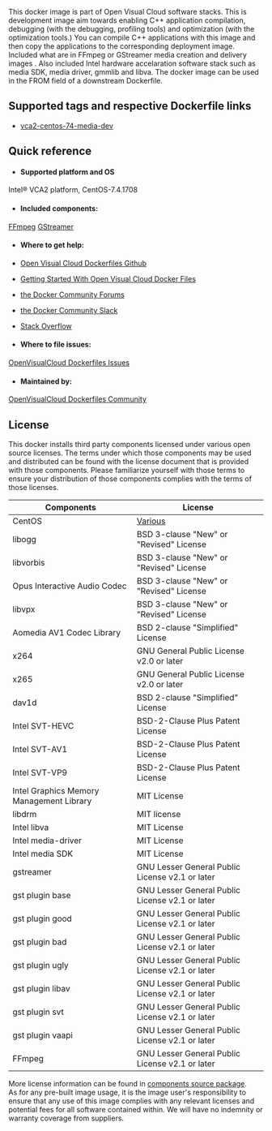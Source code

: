 This docker image is part of Open Visual Cloud software stacks. This is development image aim towards enabling C++ application compilation, debugging (with the debugging, profiling tools) and optimization (with the optimization tools.) You can compile C++ applications with this image and then copy the applications to the corresponding deployment image. Included what are in FFmpeg or GStreamer media creation and delivery images . Also included Intel hardware accelaration software stack such as media SDK, media driver, gmmlib and libva. The docker image can be used in the FROM field of a downstream Dockerfile. 

## Supported tags and respective Dockerfile links
 - [vca2-centos-74-media-dev](https://github.com/OpenVisualCloud/Dockerfiles/blob/master/VCA2/centos-7.4/media/dev/Dockerfile)

## Quick reference
- #### Supported platform and OS
Intel&reg; VCA2 platform, CentOS-7.4.1708

- #### Included components:
[FFmpeg](https://github.com/OpenVisualCloud/Dockerfiles/blob/master/doc/ffmpeg.md)	[GStreamer](https://github.com/OpenVisualCloud/Dockerfiles/blob/master/doc/gst.md)	


- #### Where to get help:
- [Open Visual Cloud Dockerfiles Github](https://github.com/OpenVisualCloud/Dockerfiles)
- [Getting Started With Open Visual Cloud Docker Files](https://01.org/openvisualcloud/documents/get-started-docker)
- [the Docker Community Forums](https://forums.docker.com)
- [the Docker Community Slack](https://www.docker.com/docker-community)
- [Stack Overflow](https://stackoverflow.com/questions/tagged/docker)

-  #### Where to file issues:
[OpenVisualCloud Dockerfiles Issues](https://github.com/OpenVisualCloud/Dockerfiles/issues)

- #### Maintained by:
[OpenVisualCloud Dockerfiles Community](https://github.com/OpenVisualCloud/Dockerfiles/graphs/contributors)


## License
This docker installs third party components licensed under various open source licenses.  The terms under which those components may be used and distributed can be found with the license document that is provided with those components.  Please familiarize yourself with those terms to ensure your distribution of those components complies with the terms of those licenses.


| Components | License |
| ----- | ----- |
|CentOS| [Various](https://hub.docker.com/_/centos) |
|libogg|BSD 3-clause "New" or "Revised" License|
|libvorbis|BSD 3-clause "New" or "Revised" License|
|Opus Interactive Audio Codec|BSD 3-clause "New" or "Revised" License|
|libvpx|BSD 3-clause "New" or "Revised" License|
|Aomedia AV1 Codec Library|BSD 2-clause "Simplified" License|
|x264|GNU General Public License v2.0 or later|
|x265|GNU General Public License v2.0 or later|
|dav1d|BSD 2-clause "Simplified" License|
|Intel SVT-HEVC|BSD-2-Clause Plus Patent License|
|Intel SVT-AV1|BSD-2-Clause Plus Patent License|
|Intel SVT-VP9|BSD-2-Clause Plus Patent License|
|Intel Graphics Memory Management Library| MIT License|
|libdrm|MIT license|
|Intel libva| MIT License
|Intel media-driver | MIT License|
|Intel media SDK|MIT License|
|gstreamer|GNU Lesser General Public License v2.1 or later|
|gst plugin base|GNU Lesser General Public License v2.1 or later|
|gst plugin good|GNU Lesser General Public License v2.1 or later|
|gst plugin bad|GNU Lesser General Public License v2.1 or later|
|gst plugin ugly|GNU Lesser General Public License v2.1 or later|
|gst plugin libav|GNU Lesser General Public License v2.1 or later|
|gst plugin svt|GNU Lesser General Public License v2.1 or later|
|gst plugin vaapi|GNU Lesser General Public License v2.1 or later|
|FFmpeg|GNU Lesser General Public License v2.1 or later|


More license information can be found in [components source package](https://github.com/OpenVisualCloud/Dockerfiles-Resources).   
As for any pre-built image usage, it is the image user's responsibility to ensure that any use of this image complies with any relevant licenses and potential fees for all software contained within. We will have no indemnity or warranty coverage from suppliers.
